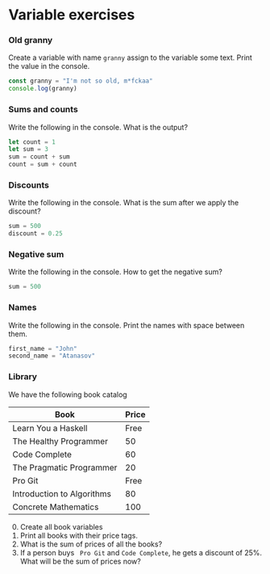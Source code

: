 # Variable exercises

### Old granny
Create a variable with name `granny` assign to the variable some text. Print the value in the console.
```js
const granny = "I'm not so old, m*fckaa"
console.log(granny)
```

### Sums and counts
Write the following in the console. What is the output?
```js
let count = 1
let sum = 3
sum = count + sum
count = sum + count
```

### Discounts
Write the following in the console. What is the sum after we apply the discount?
```js
sum = 500
discount = 0.25
```

### Negative sum
Write the following in the console. How to get the negative sum?
```js
sum = 500
```
### Names
Write the following in the console. Print the names with space between them.
```js
first_name = "John"
second_name = "Atanasov"
```
### Library
We have the following book catalog

| Book                       | Price |
|----------------------------|-------|
| Learn You a Haskell        | Free  |
| The Healthy Programmer     | 50    |
| Code Complete              | 60    |
| The Pragmatic Programmer   | 20    |
| Pro Git                    | Free  |
| Introduction to Algorithms | 80    |
| Concrete Mathematics       | 100   |

0. Create all book variables
1. Print all books with their price tags.
2. What is the sum of prices of all the books?
3. If a person buys ` Pro Git` and `Code Complete`, he gets a discount of 25%.
What will be the sum of prices now?
